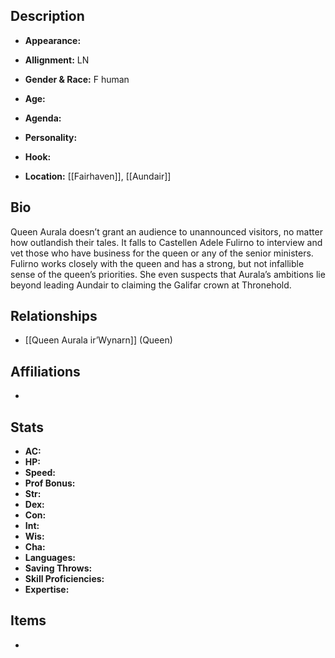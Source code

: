 ## Description
- **Appearance:** 

- **Allignment:** LN

- **Gender & Race:** F human

- **Age:** 

- **Agenda:** 

- **Personality:** 

- **Hook:** 

- **Location:** [[Fairhaven]], [[Aundair]]

## Bio
Queen Aurala doesn’t grant an audience to unannounced visitors, no matter how outlandish their tales. It falls to Castellen Adele Fulirno to interview and vet those who have business for the queen or any of the senior ministers. Fulirno works closely with the queen and has a strong, but not infallible sense of the queen’s priorities. She even suspects that Aurala’s ambitions lie beyond leading Aundair to claiming the Galifar crown at Thronehold.

## Relationships
- [[Queen Aurala ir’Wynarn]] (Queen)

## Affiliations
-

## Stats
- **AC:** 
- **HP:** 
- **Speed:** 
- **Prof Bonus:** 
- **Str:** 
- **Dex:** 
- **Con:** 
- **Int:** 
- **Wis:** 
- **Cha:** 
- **Languages:** 
- **Saving Throws:** 
- **Skill Proficiencies:** 
- **Expertise:** 


## Items
- 
